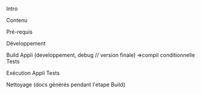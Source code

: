 Intro

Contenu

Pré-requis

Développement

Build
	Appli (developpement, debug // version finale)
		=>compil conditionnelle
	Tests

Exécution
	Appli
	Tests

Nettoyage (docs générés pendant l'etape Build)
